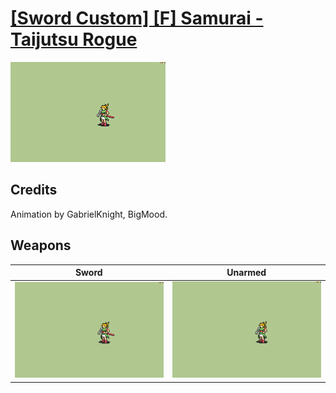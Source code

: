 # [\[Sword Custom\] \[F\] Samurai - Taijutsu Rogue](./)
 

<img src="./1.%20Sword/Sword_000.png" alt="[Sword Custom] [F] Samurai - Taijutsu Rogue standing" />

## Credits

Animation by GabrielKnight, BigMood.

## Weapons
 

|Sword |Unarmed |
|  :---: | :---: |
| <img alt="Sword animation" src="./1.%20Sword/Sword.gif" /> | <img alt="Unarmed animation" src="./8.%20Unarmed/Unarmed.gif" /> |
